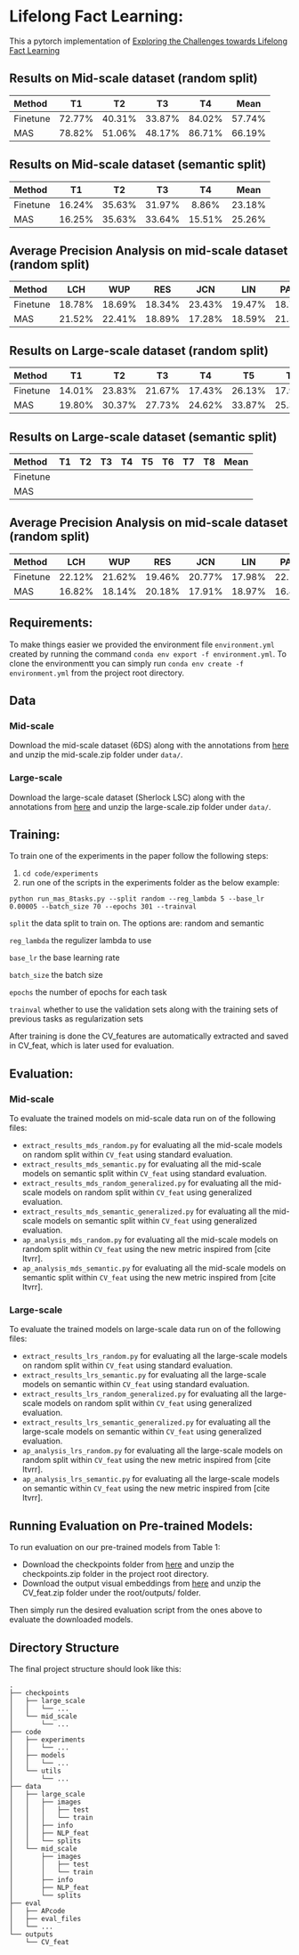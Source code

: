 # Lifelong Fact Learning:

This a pytorch implementation of [Exploring the Challenges towards Lifelong Fact Learning](https://arxiv.org/pdf/1812.10524.pdf)

## Results on Mid-scale dataset (random split)
| Method                         |  T1      | T2       | T3       | T4        | Mean      |
| :---                           |  :----:  |  :----:  |  :----:  |  :----:   |  :----:   |
| Finetune                       |  72.77%  | 40.31%   | 33.87%   | 84.02%    | 57.74%    |
| MAS                            |  78.82%  | 51.06%   | 48.17%   | 86.71%    | 66.19%    |

## Results on Mid-scale dataset (semantic split)
| Method                         |  T1      | T2       | T3       | T4        | Mean      |
| :---                           |  :----:  |  :----:  |  :----:  |  :----:   |  :----:   |
| Finetune                       |  16.24%  | 35.63%   | 31.97%   | 8.86%     | 23.18%    |
| MAS                            |  16.25%  | 35.63%   | 33.64%   | 15.51%    | 25.26%    |

## Average Precision Analysis on mid-scale dataset (random split)
| Method                         |  LCH      | WUP       | RES       | JCN       |  LIN      | PATH      | W2V_GN     |
| :---                           |  :----:  |  :----:  |  :----:  |  :----:   |  :----:   |  :----:   |  :----:   |
| Finetune                       |  18.78%  | 18.69%   | 18.34%  | 23.43%     | 19.47%    | 18.78%     | 20.99%     |
| MAS                            |  21.52%  | 22.41%   | 18.89%   | 17.28%    | 18.59%    | 21.52%	|   23.70%  |

## Results on Large-scale dataset (random split)
| Method                         |  T1      | T2       | T3       | T4       |  T5      | T6       | T7       | T8       | Mean     |
| :---                           |  :----:  |  :----:  |  :----:  |  :----:  |  :----:  |  :----:  |  :----:  |  :----:  |  :----:  |
| Finetune                       |  14.01%  | 23.83%   | 21.67%   | 17.43%   | 26.13%   | 17.99%   | 15.67%   | 43.44%   | 22.52%   |
| MAS                            |  19.80%   | 30.37%  | 27.73%   | 24.62%   | 33.87%   | 25.36%   | 24.73%   | 43.65%   | 28.77%   |

## Results on Large-scale dataset (semantic split)
| Method                         |  T1      | T2       | T3       | T4       |  T5      | T6       | T7       | T8       | Mean     |
| :---                           |  :----:  |  :----:  |  :----:  |  :----:  |  :----:  |  :----:  |  :----:  |  :----:  |  :----:  |
| Finetune                       |          |          |          |          |          |          |          |          |          |
| MAS                            |          |          |          |          |          |          |          |          |          |

## Average Precision Analysis on mid-scale dataset (random split)
| Method                         |  LCH      | WUP       | RES       | JCN       |  LIN      | PATH      | W2V_GN     |
| :---                           |  :----:  |  :----:  |  :----:  |  :----:   |  :----:   |  :----:   |  :----:   |
| Finetune                       |  22.12%  | 21.62%   | 19.46%  | 20.77%     | 17.98%    | 22.12%     | 18.74%    |
| MAS                            |  16.82%  | 18.14%   | 20.18%  | 17.91%     | 18.97%    | 16.82%	|   18.89%  |

## Requirements:

To make things easier we provided the environment file `environment.yml` created by running the command `conda env export -f environment.yml`.
To clone the environmentt you can simply run `conda env create -f environment.yml` from the project root directory.

## Data
### Mid-scale
Download the mid-scale dataset (6DS) along with the annotations from [here](https://www.dropbox.com/sh/dl0tzjo922um6jv/AACAOO0aFcNy0HI1r9ON303ja/LLL_files?dl=0&preview=mid_scale.zip&subfolder_nav_tracking=1)
and unzip the mid-scale.zip folder under `data/`.

### Large-scale
Download the large-scale dataset (Sherlock LSC) along with the annotations from [here](https://www.dropbox.com/sh/dl0tzjo922um6jv/AACAOO0aFcNy0HI1r9ON303ja/LLL_files?dl=0&preview=large_scale.zip&subfolder_nav_tracking=1)
and unzip the large-scale.zip folder under `data/`.

## Training:

To train one of the experiments in the paper follow the following steps:
1. `cd code/experiments`
2. run one of the scripts in the experiments folder as the below example:
 
`python run_mas_8tasks.py --split random --reg_lambda 5 --base_lr 0.00005 --batch_size 70 --epochs 301 --trainval`

`split` the data split to train on. The options are: random and semantic

`reg_lambda` the regulizer lambda to use

`base_lr` the base learning rate

`batch_size` the batch size

`epochs` the number of epochs for each task

`trainval` whether to use the validation sets along with the training sets of previous tasks as regularization sets

After training is done the CV_features are automatically extracted and saved in CV_feat, which is later used 
for evaluation.

## Evaluation:
### Mid-scale
To evaluate the trained models on mid-scale data run on of the following files:
* `extract_results_mds_random.py` for evaluating all the mid-scale models on random split within `CV_feat` using standard evaluation.
* `extract_results_mds_semantic.py` for evaluating all the mid-scale models on semantic split within `CV_feat` using standard evaluation.
* `extract_results_mds_random_generalized.py` for evaluating all the mid-scale models on random split within `CV_feat` using generalized evaluation.
* `extract_results_mds_semantic_generalized.py` for evaluating all the mid-scale models on semantic split within `CV_feat` using generalized evaluation.
* `ap_analysis_mds_random.py` for evaluating all the mid-scale models on random split within `CV_feat` using the new metric inspired from [cite ltvrr].
* `ap_analysis_mds_semantic.py` for evaluating all the mid-scale models on semantic split within `CV_feat` using the new metric inspired from [cite ltvrr].

### Large-scale
To evaluate the trained models on large-scale data run on of the following files:

* `extract_results_lrs_random.py` for evaluating all the large-scale models on random split within `CV_feat` using standard evaluation.
* `extract_results_lrs_semantic.py` for evaluating all the large-scale models on semantic within `CV_feat` using standard evaluation.
* `extract_results_lrs_random_generalized.py` for evaluating all the large-scale models on random split within `CV_feat` using generalized evaluation.
* `extract_results_lrs_semantic_generalized.py` for evaluating all the large-scale models on semantic within `CV_feat` using generalized evaluation.
* `ap_analysis_lrs_random.py` for evaluating all the large-scale models on random split within `CV_feat` using the new metric inspired from [cite ltvrr].
* `ap_analysis_lrs_semantic.py` for evaluating all the large-scale models on semantic within `CV_feat` using the new metric inspired from [cite ltvrr].

## Running Evaluation on Pre-trained Models:

To run evaluation on our pre-trained models from Table 1: 
* Download the checkpoints folder from [here]() and unzip the checkpoints.zip folder in the project root directory.
* Download the output visual embeddings from [here]() and unzip the CV_feat.zip folder under the root/outputs/ folder.

Then simply run the desired evaluation script from the ones above to evaluate the downloaded models.

## Directory Structure
The final project structure should look like this:
```
.
├── checkpoints
│   ├── large_scale
│   │   └── ...
│   └── mid_scale
│       └── ...
├── code
│   ├── experiments
│   │   └── ...
│   ├── models
│   │   └── ...
│   └── utils
│       └── ...
├── data
│   ├── large_scale
│   │   ├── images
│   │   │   ├── test
│   │   │   └── train
│   │   ├── info
│   │   ├── NLP_feat 
│   │   └── splits
│   └── mid_scale
│       ├── images
│       │   ├── test
│       │   └── train
│       ├── info
│       ├── NLP_feat
│       └── splits
├── eval
│   ├── APcode
│   ├── eval_files
│   └── ...
└── outputs
    └── CV_feat
```

